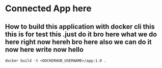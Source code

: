 # Connected App here 

## How to build this application with docker cli this this is for test this .just do it bro here what we do here right now hereh bro  here also we can do it now here write now hello
```hiii
docker build -t <DOCKERHUB_USERNAME>/app:1.0 .
```
